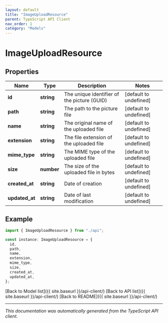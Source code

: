 ```yaml
---
layout: default
title: "ImageUploadResource"
parent: TypeScript API Client
nav_order: 1
category: "Models"
---
```


# ImageUploadResource

## Properties

| Name           | Type       | Description                                 | Notes                  |
| -------------- | ---------- | ------------------------------------------- | ---------------------- |
| **id**         | **string** | The unique identifier of the picture (GUID) | [default to undefined] |
| **path**       | **string** | The path to the picture file                | [default to undefined] |
| **name**       | **string** | The original name of the uploaded file      | [default to undefined] |
| **extension**  | **string** | The file extension of the uploaded file     | [default to undefined] |
| **mime_type**  | **string** | The MIME type of the uploaded file          | [default to undefined] |
| **size**       | **number** | The size of the uploaded file in bytes      | [default to undefined] |
| **created_at** | **string** | Date of creation                            | [default to undefined] |
| **updated_at** | **string** | Date of last modification                   | [default to undefined] |

## Example

```typescript
import { ImageUploadResource } from "./api";

const instance: ImageUploadResource = {
  id,
  path,
  name,
  extension,
  mime_type,
  size,
  created_at,
  updated_at,
};
```

[Back to Model list]({{ site.baseurl }}/api-client/) [Back to API list]({{ site.baseurl }}/api-client/) [Back to README]({{ site.baseurl }}/api-client/)

---

_This documentation was automatically generated from the TypeScript API client._
